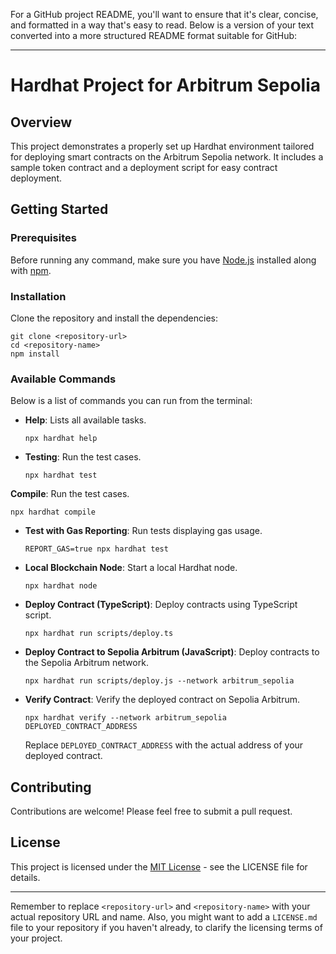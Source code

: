 For a GitHub project README, you'll want to ensure that it's clear, concise, and formatted in a way that's easy to read. Below is a version of your text converted into a more structured README format suitable for GitHub:

---

# Hardhat Project for Arbitrum Sepolia

## Overview

This project demonstrates a properly set up Hardhat environment tailored for deploying smart contracts on the Arbitrum Sepolia network. It includes a sample token contract and a deployment script for easy contract deployment.

## Getting Started

### Prerequisites

Before running any command, make sure you have [Node.js](https://nodejs.org/) installed along with [npm](https://www.npmjs.com/).

### Installation

Clone the repository and install the dependencies:

```shell
git clone <repository-url>
cd <repository-name>
npm install
```

### Available Commands

Below is a list of commands you can run from the terminal:

- **Help**: Lists all available tasks.
  ```shell
  npx hardhat help
  ```

- **Testing**: Run the test cases.
  ```shell
  npx hardhat test
  ```

 **Compile**: Run the test cases.
  ```shell
  npx hardhat compile
  ```

- **Test with Gas Reporting**: Run tests displaying gas usage.
  ```shell
  REPORT_GAS=true npx hardhat test
  ```

- **Local Blockchain Node**: Start a local Hardhat node.
  ```shell
  npx hardhat node
  ```

- **Deploy Contract (TypeScript)**: Deploy contracts using TypeScript script.
  ```shell
  npx hardhat run scripts/deploy.ts
  ```

- **Deploy Contract to Sepolia Arbitrum (JavaScript)**: Deploy contracts to the Sepolia Arbitrum network.
  ```shell
  npx hardhat run scripts/deploy.js --network arbitrum_sepolia
  ```

- **Verify Contract**: Verify the deployed contract on Sepolia Arbitrum.
  ```shell
  npx hardhat verify --network arbitrum_sepolia DEPLOYED_CONTRACT_ADDRESS
  ```

  Replace `DEPLOYED_CONTRACT_ADDRESS` with the actual address of your deployed contract.

## Contributing

Contributions are welcome! Please feel free to submit a pull request.

## License

This project is licensed under the [MIT License](LICENSE.md) - see the LICENSE file for details.

---

Remember to replace `<repository-url>` and `<repository-name>` with your actual repository URL and name. Also, you might want to add a `LICENSE.md` file to your repository if you haven't already, to clarify the licensing terms of your project.
